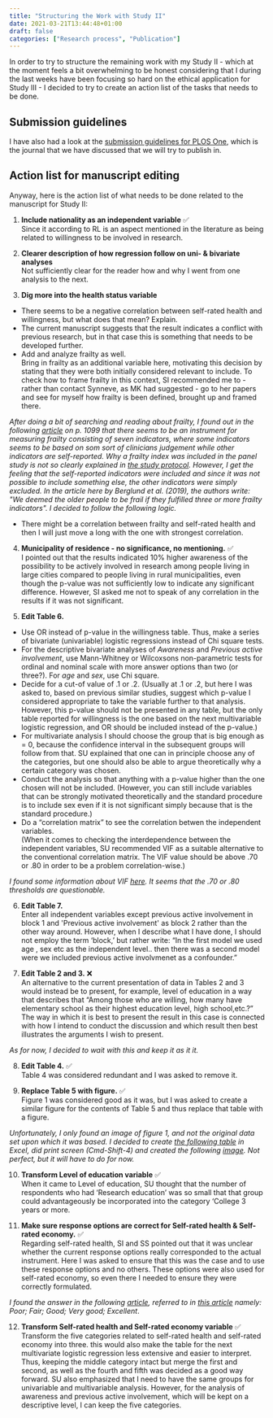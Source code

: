 ```yaml
---
title: "Structuring the Work with Study II"
date: 2021-03-21T13:44:48+01:00
draft: false
categories: ["Research process", "Publication"]
---
```


In order to try to structure the remaining work with my Study II - which at the moment feels a bit overwhelming to be honest considering that I during the last weeks have been focusing so hard on the ethical application for Study III - I decided to try to create an action list of the tasks that needs to be done.

## Submission guidelines

I have also had a look at the [submission guidelines for PLOS One](https://archive.ph/Eo8uf), which is the journal that we have discussed that we will try to publish in.

## Action list for manuscript editing
Anyway, here is the action list of what needs to be done related to the manuscript for Study II:

1. **Include nationality as an independent variable** :white_check_mark: <br> Since it according to RL is an aspect mentioned in the literature as being related to willingness to be involved in research. 

2. **Clearer description of how regression follow on uni- & bivariate analyses** <br> Not sufficiently clear for the reader how and why I went from one analysis to the next.

3. **Dig more into the health status variable** 

  + There seems to be a negative correlation between self-rated health and willingness, but what does that mean? Explain.
  + The current manuscript suggests that the result indicates a conflict with previous research, but in that case this is something that needs to be developed further. 
  + Add and analyze frailty as well. <br> Bring in frailty as an additional variable here, motivating this decision by stating that they were both initially considered relevant to include. To check how to frame frailty in this context, SI recommended me to - rather than contact Synneve, as MK had suggested - go to her papers and see for myself how frailty is been defined, brought up and framed there.
  
  *After doing a bit of searching and reading about frailty, I found out in the following [article](/pdfs/berglund2019.pdf#page=3) on p. 1099 that there seems to be an instrument for measuring frailty consisting of seven indicators, where some indicators seems to be based on som sort of clinicians judgement while other indicators are self-reported. Why a frailty index was included in the panel study is not so clearly explained in [the study protocol](/pdfs/kylen2020.pdf#page=4). However, I get the feeling that the self-reported indicators were included and since it was not possible to include something else, the other indicators were simply excluded. In the article here by Berglund et al. (2019), the authors write: "We deemed the older people to be frail if they fulfilled three or more frailty indicators". I decided to follow the following logic.*
  
  + There might be a correlation between frailty and self-rated health and then I will just move a long with the one with strongest correlation.

4. **Municipality of residence - no significance, no mentioning.** :white_check_mark: <br>
I pointed out that the results indicated 10% higher awareness of the possibility to be actively involved in research among people living in large cities compared to people living in rural municipalities, even though the p-value was not sufficiently low to indicate any significant difference. However, SI asked me not to speak of any correlation in the results if it was not significant.

5. **Edit Table 6.**

  + Use OR instead of p-value in the willingness table. Thus, make a series of bivariate (univariable) logistic regressions instead of Chi square tests.
  + For the descriptive bivariate analyses of *Awareness* and *Previous active involvement*, use Mann-Whitney or Wilcoxsons non-parametric tests for ordinal and nominal scale with more answer options than two (or three?). For *age* and *sex*, use Chi square.
  + Decide for a cut-of value of .1 or .2. (Usually at .1 or .2, but here I was asked to, based on previous similar studies, suggest which p-value I considered appropriate to take the variable further to that analysis. However, this p-value should not be presented in any table, but the only table reported for willingness is the one based on the next multivariable logistic regression, and OR should be included instead of the p-value.)
  + For multivariate analysis I should choose the group that is big enough as = 0, because the confidence interval in the subsequent groups will follow from that. SU explained that one can in principle choose any of the categories, but one should also be able to argue theoretically why a certain category was chosen. 
  + Conduct the analysis so that anything with a p-value higher than the one chosen will not be included. (However, you can still include variables that can be strongly motivated theoretically and the standard procedure is to include sex even if it is not significant simply because that is the standard procedure.)
  + Do a “correlation matrix” to see the correlation betwen the independent variables. <br> (When it comes to checking the interdependence between the independent variables, SU recommended VIF as a suitable alternative to the conventional correlation matrix. The VIF value should be above .70 or .80 in order to be a problem correlation-wise.)

*I found some information about VIF [here](https://archive.ph/sNKn4). It seems that the .70 or .80 thresholds are questionable.*  

6. **Edit Table 7.** <br> Enter all independent variables except previous active involvement in block 1 and 'Previous active involvement' as block 2 rather than the other way around. However, when I describe what I have done, I should not employ the term ‘block,’ but rather write: “In the first model we used age , sex etc as the independent level.. then there was a second model were we included previous active involvmenet as a confounder.”

7. **Edit Table 2 and 3.** :x: <br> An alternative to the current presentation of data in Tables 2 and 3 would instead be to present, for example, level of education in a way that describes that “Among those who are willing, how many have elementary school as their highest education level, high school,etc.?” The way in which it is best to present the result in this case is connected with how I intend to conduct the discussion and which result then best illustrates the arguments I wish to present.

*As for now, I decided to wait with this and keep it as it it.*

8. **Edit Table 4.** :white_check_mark: <br> Table 4 was considered redundant and I was asked to remove it. 

9. **Replace Table 5 with figure.** :white_check_mark: <br> Figure 1 was considered good as it was, but I was asked to create a similar figure for the contents of Table 5 and thus replace that table with a figure.

*Unfortunately, I only found an image of figure 1, and not the original data set upon which it was based. I decided to create [the following table](https://lu.app.box.com/file/790579468430) in Excel, did print screen (Cmd-Shift-4) and created the following [image](https://lu.app.box.com/file/790578709278). Not perfect, but it will have to do for now.*

10. **Transform Level of education variable** :white_check_mark: <br>  When it came to Level of education, SU thought that the number of respondents who had ‘Research education’ was so small that that group could advantageously be incorporated into the category ‘College 3 years or more.

11. **Make sure response options are correct for Self-rated health & Self-rated economy.** :white_check_mark: <br> Regarding self-rated health, SI and SS pointed out that it was unclear whether the current response options really corresponded to the actual instrument. Here I was asked to ensure that this was the case and to use these response options and no others. These options were also used for self-rated economy, so even there I needed to ensure they were correctly formulated.

*I found the answer in the following [article](/pdfs/ware-jr1992.pdf#page=2), referred to in [this article](/pdfs/tomsone2013.pdf#page=3) namely: Poor; Fair; Good; Very good; Excellent*. 

12. **Transform Self-rated health and Self-rated economy variable** :white_check_mark: <br> Transform the five categories related to self-rated health and self-rated economy into three. this would also make the table for the next multivariate logistic regression less extensive and easier to interpret. Thus, keeping the middle category intact but merge the first and second, as well as the fourth and fifth was decided as a good way forward. SU also emphasized that I need to have the same groups for univariable and multivariable analysis. However, for the analysis of awareness and previous active involvement, which will be kept on a descriptive level, I can keep the five categories.
